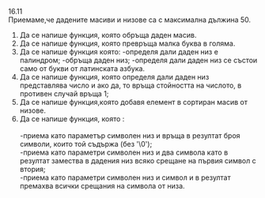 ﻿16.11﻿<br>
Приемаме,че дадените масиви и низове са с максимална дължина 50.﻿<br>
1. Да се напише функция, която обръща даден масив.﻿<br>
2. Да се напише функция, която превръща малка буква в голяма.﻿<br>
3. Да се напише функция която:
-определя дали даден низ е палиндром;
-обръща даден низ;
-определя дали даден низ се състои само от букви от латинската азбука.﻿<br>
4. Да се напише функция, която определя дали даден низ представлява число и ако да, то връща стойността на числото, в противен случай връща 1;﻿<br>
5. Да се напише функция,която добавя елемент в сортиран масив от низове.﻿<br>
6. Да се напише функция, която :﻿<br>﻿<br>
-приема като параметър символен низ и връща в резултат броя символи, които той съдържа (без '\0');﻿<br>
-приема като параметри символен низ и два символа като в резултат замества в дадения низ всяко срещане на първия символ с втория;﻿<br>
-приема като параметри символен низ и символ и в резултат премахва всички срещания на символа от низа.﻿<br>
